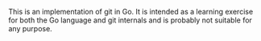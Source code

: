 This is an implementation of git in Go. It is intended as a learning exercise
for both the Go language and git internals and is probably not suitable for any
purpose.
